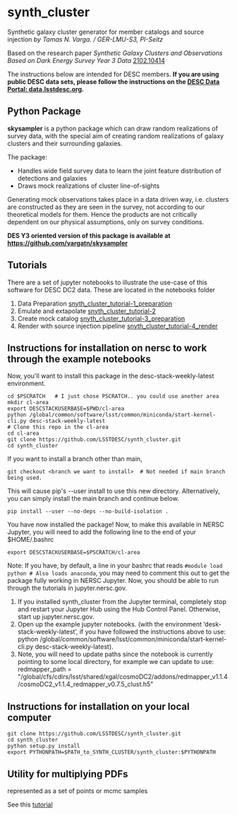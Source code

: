 # synth_cluster

Synthetic galaxy cluster generator for member catalogs and source injection *by Tamas N. Varga. / GER-LMU-S3, PI-Seitz*

Based on the research paper *Synthetic Galaxy Clusters and Observations Based on Dark Energy Survey Year 3 Data* [2102.10414](https://arxiv.org/abs/2102.10414)

The instructions below are intended for DESC members.
**If you are using public DESC data sets, please follow the instructions on the [DESC Data Portal: data.lsstdesc.org](https://data.lsstdesc.org/).**

## Python Package

**skysampler** is a python package which can draw random realizations of survey data, with the special aim
of creating random realizations of galaxy clusters and their surrounding galaxies.

The package:

* Handles wide field survey data to learn the joint feature distribution of detections and galaxies
* Draws mock realizations of cluster line-of-sights

Generating mock observations takes place in a data driven way, i.e. clusters are constructed as they are seen in
the survey, not according to our theoretical models for them. Hence the products are not critically dependent
on our physical assumptions, only on survey conditions.

**DES Y3 oriented version of this package is available at https://github.com/vargatn/skysampler**

## Tutorials

There are a set of jupyter notebooks to illustrate the use-case of this software for DESC DC2 data. These are located in the notebooks folder

1) Data Preparation [snyth_cluster_tutorial-1_preparation](notebooks/synth_cluster_tutorial-1_preparation.ipynb)
2) Emulate and extapolate [snyth_cluster_tutorial-2](notebooks/synth_cluster_tutorial-2.ipynb)
3) Create mock catalog [snyth_cluster_tutorial-3_preparation](notebooks/synth_cluster_tutorial-3_generation.ipynb)
4) Render with source injection pipeline [snyth_cluster_tutorial-4_render](notebooks/snyth_cluster_tutorial-4_render.ipynb)


## Instructions for installation on nersc to work through the example notebooks

Now, you'll want to install this package in the desc-stack-weekly-latest environment. 
```
cd $PSCRATCH   # I just chose PSCRATCH.. you could use another area
mkdir cl-area
export DESCSTACKUSERBASE=$PWD/cl-area   
python /global/common/software/lsst/common/miniconda/start-kernel-cli.py desc-stack-weekly-latest  
# Clone this repo in the cl-area 
cd cl-area
git clone https://github.com/LSSTDESC/synth_cluster.git
cd synth_cluster
```
If you want to install a branch other than main, 
```
git checkout <branch we want to install>  # Not needed if main branch being used.
```
This will cause pip's --user install to use this new directory.  Alternatively, you can simply install the main branch and continue below. 
```
pip install --user --no-deps --no-build-isolation .
```
You have now installed the package!  Now, to make this available in NERSC Jupyter, you will need to add the following line to the end of your $HOME/.bashrc
```
export DESCSTACKUSERBASE=$PSCRATCH/cl-area
```
Note:  If you have, by default, a line in your bashrc that reads `#module load python # Also loads anaconda`, you may need to comment this out to get the package fully working in NERSC Jupyter.  Now, you should be able to run through the tutorials in jupyter.nersc.gov.

1) If you installed synth_cluster from the Jupyter terminal, completely stop and restart your Jupyter Hub using the Hub Control Panel. Otherwise, start up jupyter.nersc.gov.
2) Open up the example jupyter notebooks. (with the environment ‘desk-stack-weekly-latest’, if you have followed the instructions above to use: python /global/common/software/lsst/common/miniconda/start-kernel-cli.py desc-stack-weekly-latest).  
3) Note, you will need to update paths since the notebook is currently pointing to some local directory, for example we can update to use: 
redmapper_path = "/global/cfs/cdirs/lsst/shared/xgal/cosmoDC2/addons/redmapper_v1.1.4/cosmoDC2_v1.1.4_redmapper_v0.7.5_clust.h5"


## Instructions for installation on your local computer

```
git clone https://github.com/LSSTDESC/synth_cluster.git
cd synth_cluster
python setup.py install
export PYTHONPATH=$PATH_to_SYNTH_CLUSTER/synth_cluster:$PYTHONPATH
```

## Utility for multiplying PDFs

represented as a set of points or mcmc samples

See this  [tutorial](notebooks/multiply/Multiply_likelihood_in_chain_PART-1.ipynb)

